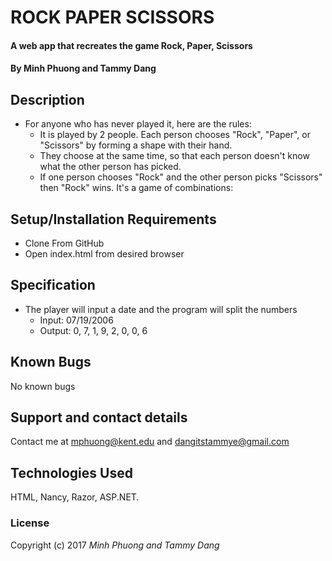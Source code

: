 # ROCK PAPER SCISSORS

#### A web app that recreates the game Rock, Paper, Scissors

#### By Minh Phuong and Tammy Dang

## Description
* For anyone who has never played it, here are the rules:
  * It is played by 2 people. Each person chooses "Rock", "Paper", or "Scissors" by forming a shape with their hand.
  * They choose at the same time, so that each person doesn't know what the other person has picked.
  * If one person chooses "Rock" and the other person picks "Scissors" then "Rock" wins. It's a game of combinations:


## Setup/Installation Requirements

* Clone From GitHub
* Open index.html from desired browser

## Specification
* The player will input a date and the program will split the numbers
  * Input: 07/19/2006
  * Output: 0, 7, 1, 9, 2, 0, 0, 6

## Known Bugs

No known bugs

## Support and contact details

Contact me at mphuong@kent.edu and dangitstammye@gmail.com

## Technologies Used

HTML, Nancy, Razor, ASP.NET.

### License

Copyright (c) 2017 *Minh Phuong and Tammy Dang*

